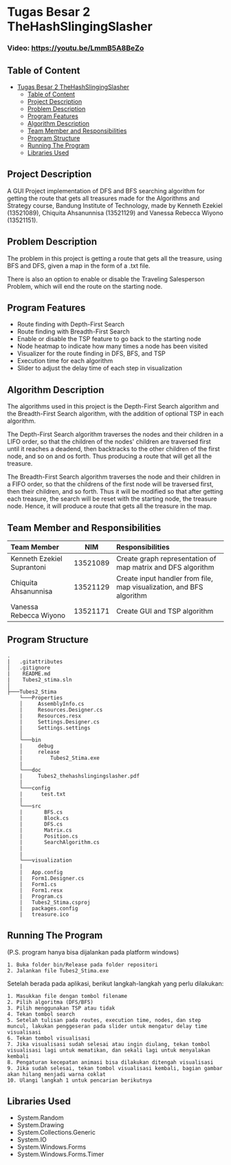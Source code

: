 # Tugas Besar 2 TheHashSlingingSlasher
### Video: https://youtu.be/LmmB5A8BeZo

## Table of Content

- [Tugas Besar 2 TheHashSlingingSlasher](#tugas-besar-2-thehashslingingslasher)
  - [Table of Content](#table-of-content)
  - [Project Description](#project-description)
  - [Problem Description](#problem-description)
  - [Program Features](#program-features)
  - [Algorithm Description](#algorithm-description)
  - [Team Member and Responsibilities](#team-member-and-responsibilities)
  - [Program Structure](#program-structure)
  - [Running The Program](#running-the-program)
  - [Libraries Used](#libraries-used)

## Project Description

A GUI Project implementation of DFS and BFS searching algorithm for getting the route that gets all treasures made for the Algorithms and Strategy course, Bandung Institute of Technology, made by Kenneth Ezekiel (13521089), Chiquita Ahsanunnisa (13521129) and Vanessa Rebecca Wiyono (13521151).

## Problem Description

The problem in this project is getting a route that gets all the treasure, using BFS and DFS, given a map in the form of a .txt file.

There is also an option to enable or disable the Traveling Salesperson Problem, which will end the route on the starting node.


## Program Features

* Route finding with Depth-First Search
* Route finding with Breadth-First Search
* Enable or disable the TSP feature to go back to the starting node
* Node heatmap to indicate how many times a node has been visited
* Visualizer for the route finding in DFS, BFS, and TSP
* Execution time for each algorithm
* Slider to adjust the delay time of each step in visualization

## Algorithm Description

The algorithms used in this project is the Depth-First Search algorithm and the Breadth-First Search algorithm, with the addition of optional TSP in each algorithm. 

The Depth-First Search algorithm traverses the nodes and their children in a LIFO order, so that the children of the nodes' children are traversed first until it reaches a deadend, then backtracks to the other children of the first node, and so on and os forth. Thus producing a route that will get all the treasure.

The Breadth-First Search algorithm traverses the node and their children in a FIFO order, so that the childrens of the first node will be traversed first, then their children, and so forth. Thus it will be modified so that after getting each treasure, the search will be reset with the starting node, the treasure node. Hence, it will produce a route that gets all the treasure in the map.

## Team Member and Responsibilities

| Team Member                |   NIM    | Responsibilities                                                                |
| :------------------------- | :------: | :------------------------------------------------------------------------------ |
| Kenneth Ezekiel Suprantoni | 13521089 | Create graph representation of map matrix and DFS algorithm                     |
| Chiquita Ahsanunnisa       | 13521129 | Create input handler from file, map visualization, and BFS algorithm            |
| Vanessa Rebecca Wiyono     | 13521171 | Create GUI and TSP algorithm                                                    |

## Program Structure
``` 
.
|   .gitattributes
│   .gitignore
|    README.md
|    Tubes2_stima.sln
│
├───Tubes2_Stima
    └───Properties
    │     AssemblyInfo.cs
    |     Resources.Designer.cs
    |     Resources.resx
    |     Settings.Designer.cs
    |     Settings.settings
    │
    └───bin
    |     debug
    |     release
    |         Tubes2_Stima.exe
    |
    └───doc
    |     Tubes2_thehashslingingslasher.pdf
    |
    └───config
    |      test.txt
    |
    └───src
    |       BFS.cs
    |       Block.cs
    |       DFS.cs
    |       Matrix.cs
    |       Position.cs
    |       SearchAlgorithm.cs
    |
    |
    └───visualization
    |
    |   App.config
    |   Form1.Designer.cs
    |   Form1.cs
    |   Form1.resx
    |   Program.cs
    |   Tubes2_Stima.csproj
    |   packages.config
    |   treasure.ico
``` 

## Running The Program
(P.S. program hanya bisa dijalankan pada platform windows)

```
1. Buka folder bin/Release pada folder repositori
2. Jalankan file Tubes2_Stima.exe
```

Setelah berada pada aplikasi, berikut langkah-langkah yang perlu dilakukan:
```
1. Masukkan file dengan tombol filename
2. Pilih algoritma (DFS/BFS)
3. Pilih menggunakan TSP atau tidak
4. Tekan tombol search
5. Setelah tulisan pada routes, execution time, nodes, dan step muncul, lakukan penggeseran pada slider untuk mengatur delay time visualisasi
6. Tekan tombol visualisasi
7. Jika visualisasi sudah selesai atau ingin diulang, tekan tombol visualisasi lagi untuk mematikan, dan sekali lagi untuk menyalakan kembali
8. Pengaturan kecepatan animasi bisa dilakukan ditengah visualisasi
9. Jika sudah selesai, tekan tombol visualisasi kembali, bagian gambar akan hilang menjadi warna coklat
10. Ulangi langkah 1 untuk pencarian berikutnya
```

## Libraries Used
* System.Random
* System.Drawing
* System.Collections.Generic
* System.IO
* System.Windows.Forms
* System.Windows.Forms.Timer

